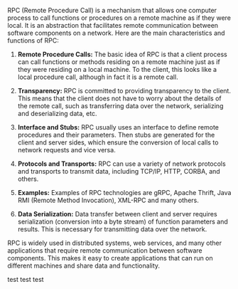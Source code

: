 RPC (Remote Procedure Call) is a mechanism that allows one computer process to call functions or procedures on a remote machine as if they were local. It is an abstraction that facilitates remote communication between software components on a network. Here are the main characteristics and functions of RPC:

1. **Remote Procedure Calls:** The basic idea of RPC is that a client process can call functions or methods residing on a remote machine just as if they were residing on a local machine. To the client, this looks like a local procedure call, although in fact it is a remote call.

2. **Transparency:** RPC is committed to providing transparency to the client. This means that the client does not have to worry about the details of the remote call, such as transferring data over the network, serializing and deserializing data, etc.

3. **Interface and Stubs:** RPC usually uses an interface to define remote procedures and their parameters. Then stubs are generated for the client and server sides, which ensure the conversion of local calls to network requests and vice versa.

4. **Protocols and Transports:** RPC can use a variety of network protocols and transports to transmit data, including TCP/IP, HTTP, CORBA, and others.

5. **Examples:** Examples of RPC technologies are gRPC, Apache Thrift, Java RMI (Remote Method Invocation), XML-RPC and many others.

6. **Data Serialization:** Data transfer between client and server requires serialization (conversion into a byte stream) of function parameters and results. This is necessary for transmitting data over the network.

RPC is widely used in distributed systems, web services, and many other applications that require remote communication between software components. This makes it easy to create applications that can run on different machines and share data and functionality.

test test test